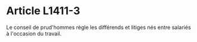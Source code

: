 # Article L1411-3

Le conseil de prud'hommes règle les différends et litiges nés entre salariés à l'occasion du travail.